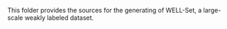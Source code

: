 This folder provides the sources for the generating of WELL-Set, a large-scale weakly labeled dataset.
